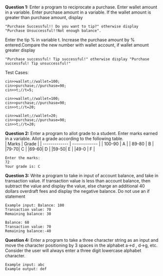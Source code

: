 **Question 1:** Enter a program to reciprocate a purchase. Enter wallet amount in a variable. Enter purchase amount in a variable.
If the wallet amount is greater than purchase amount, display
```
"Purchase Successful!! Do you want to tip?" otherwise display "Purchase Unsuccessful!!Not enough balance".  
```
Enter the tip % in variable t. Increase the purchase amount by % entered.Compare the new number with wallet account, if wallet amount greater display 
```
"Purchase successful! Tip successful!" otherwise display "Purchase successful! Tip unsuccessful!"
```
Test Cases:
```
cin>>wallet;//wallet=100;
cin>>purchase;//purchase=90;
cin>>t;//t=5;
```

```
cin>>wallet;//wallet=100;
cin>>purchase;//purchase=90;
cin>>t;//t=20;
```
```
cin>>wallet;//wallet=20;
cin>>purchase;//purchase=90;
cin>>t;//t=20;
```
**Question 2:** Enter a program to allot grade to a student. Enter marks earned in a variable. Allot a grade according to the following table.           
| Marks         | Grade         |
| ------------- | ------------- |
| 100-90  | A  |
| 89-80  | B  |
|79-70| C |
|69-60| D |
|59-50| E |
|49-0 | F |        

```
Enter the marks:
72
Your grade is: C
```

**Question 3:** Write a program to take in input of account balance, and take in transaction value. If transaction value is less than account balance, then subtract the value and display the value, else charge an additional 40 dollars overdraft fees and display the negative balance. Do not use an if statement 
```
Example input: Balance: 100
Transaction value: 70
Remaining balance: 30

Balance: 60
Transaction value: 70
Remaining balance:-40
```

**Question 4:** Enter a program to take a three character string as an input and move the character positioning by 3 spaces in the alphabet a->d , d->g, etc. Consider the user will always enter a three digit lowercase alphabet character. 
```
Example input: abc
Example output: def
```
